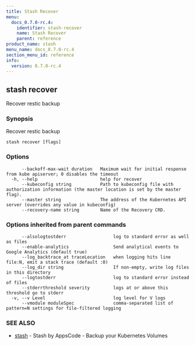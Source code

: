 ```yaml
---
title: Stash Recover
menu:
  docs_0.7.0-rc.4:
    identifier: stash-recover
    name: Stash Recover
    parent: reference
product_name: stash
menu_name: docs_0.7.0-rc.4
section_menu_id: reference
info:
  version: 0.7.0-rc.4
---
```


## stash recover

Recover restic backup

### Synopsis

Recover restic backup

```
stash recover [flags]
```

### Options

```
      --backoff-max-wait duration   Maximum wait for initial response from kube apiserver; 0 disables the timeout
  -h, --help                        help for recover
      --kubeconfig string           Path to kubeconfig file with authorization information (the master location is set by the master flag).
      --master string               The address of the Kubernetes API server (overrides any value in kubeconfig)
      --recovery-name string        Name of the Recovery CRD.
```

### Options inherited from parent commands

```
      --alsologtostderr                  log to standard error as well as files
      --enable-analytics                 Send analytical events to Google Analytics (default true)
      --log_backtrace_at traceLocation   when logging hits line file:N, emit a stack trace (default :0)
      --log_dir string                   If non-empty, write log files in this directory
      --logtostderr                      log to standard error instead of files
      --stderrthreshold severity         logs at or above this threshold go to stderr
  -v, --v Level                          log level for V logs
      --vmodule moduleSpec               comma-separated list of pattern=N settings for file-filtered logging
```

### SEE ALSO

* [stash](/docs/0.7.0-rc.4/reference/stash)	 - Stash by AppsCode - Backup your Kubernetes Volumes

